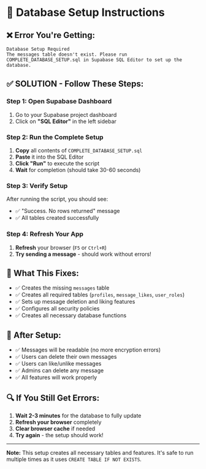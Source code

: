 # 🔧 Database Setup Instructions

## ❌ Error You're Getting:

```
Database Setup Required
The messages table doesn't exist. Please run COMPLETE_DATABASE_SETUP.sql in Supabase SQL Editor to set up the database.
```

## ✅ SOLUTION - Follow These Steps:

### Step 1: Open Supabase Dashboard

1. Go to your Supabase project dashboard
2. Click on **"SQL Editor"** in the left sidebar

### Step 2: Run the Complete Setup

1. **Copy** all contents of `COMPLETE_DATABASE_SETUP.sql`
2. **Paste** it into the SQL Editor
3. **Click "Run"** to execute the script
4. **Wait** for completion (should take 30-60 seconds)

### Step 3: Verify Setup

After running the script, you should see:

- ✅ "Success. No rows returned" message
- ✅ All tables created successfully

### Step 4: Refresh Your App

1. **Refresh** your browser (`F5` or `Ctrl+R`)
2. **Try sending a message** - should work without errors!

## 🎯 What This Fixes:

- ✅ Creates the missing `messages` table
- ✅ Creates all required tables (`profiles`, `message_likes`, `user_roles`)
- ✅ Sets up message deletion and liking features
- ✅ Configures all security policies
- ✅ Creates all necessary database functions

## 🚀 After Setup:

- ✅ Messages will be readable (no more encryption errors)
- ✅ Users can delete their own messages
- ✅ Users can like/unlike messages
- ✅ Admins can delete any message
- ✅ All features will work properly

## 🔍 If You Still Get Errors:

1. **Wait 2-3 minutes** for the database to fully update
2. **Refresh your browser** completely
3. **Clear browser cache** if needed
4. **Try again** - the setup should work!

---

**Note:** This setup creates all necessary tables and features. It's safe to run multiple times as it uses `CREATE TABLE IF NOT EXISTS`.
